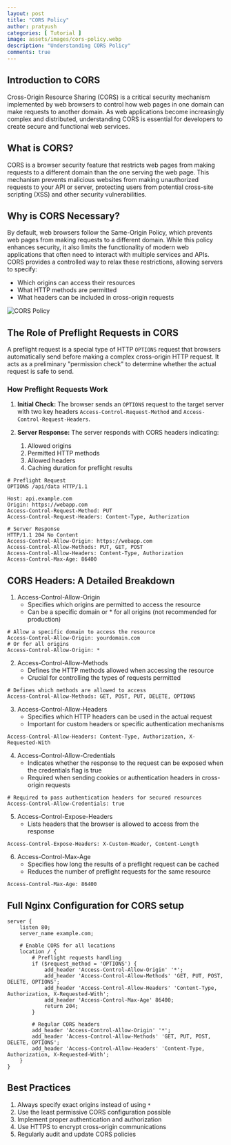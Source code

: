 ```yaml
---
layout: post
title: "CORS Policy"
author: pratyush
categories: [ Tutorial ]
image: assets/images/cors-policy.webp
description: "Understanding CORS Policy"
comments: true
---
```

## Introduction to CORS
Cross-Origin Resource Sharing (CORS) is a critical security mechanism implemented by web browsers to control how web pages in one domain can make requests to another domain. As web applications become increasingly complex and distributed, understanding CORS is essential for developers to create secure and functional web services.

## What is CORS?
CORS is a browser security feature that restricts web pages from making requests to a different domain than the one serving the web page. This mechanism prevents malicious websites from making unauthorized requests to your API or server, protecting users from potential cross-site scripting (XSS) and other security vulnerabilities.

## Why is CORS Necessary?
By default, web browsers follow the Same-Origin Policy, which prevents web pages from making requests to a different domain. While this policy enhances security, it also limits the functionality of modern web applications that often need to interact with multiple services and APIs.
CORS provides a controlled way to relax these restrictions, allowing servers to specify:

* Which origins can access their resources
* What HTTP methods are permitted
* What headers can be included in cross-origin requests

![CORS Policy](https://docs.aws.amazon.com/images/sdk-for-javascript/v2/developer-guide/images/cors-overview.png)

## The Role of Preflight Requests in CORS
A preflight request is a special type of HTTP `OPTIONS` request that browsers automatically send before making a complex cross-origin HTTP request. It acts as a preliminary "permission check" to determine whether the actual request is safe to send.
### How Preflight Requests Work
1. **Initial Check:** The browser sends an `OPTIONS` request to the target server with two key headers `Access-Control-Request-Method` and `Access-Control-Request-Headers`.

2. **Server Response:** The server responds with CORS headers indicating:
    1. Allowed origins
    2. Permitted HTTP methods
    3. Allowed headers
    4. Caching duration for preflight results

```
# Preflight Request
OPTIONS /api/data HTTP/1.1

Host: api.example.com
Origin: https://webapp.com
Access-Control-Request-Method: PUT
Access-Control-Request-Headers: Content-Type, Authorization

# Server Response
HTTP/1.1 204 No Content
Access-Control-Allow-Origin: https://webapp.com
Access-Control-Allow-Methods: PUT, GET, POST
Access-Control-Allow-Headers: Content-Type, Authorization
Access-Control-Max-Age: 86400
```

## CORS Headers: A Detailed Breakdown
1. Access-Control-Allow-Origin
    * Specifies which origins are permitted to access the resource
    * Can be a specific domain or * for all origins (not recommended for production)
```
# Allow a specific domain to access the resource
Access-Control-Allow-Origin: yourdomain.com
# Or for all origins
Access-Control-Allow-Origin: *
```

2. Access-Control-Allow-Methods
    * Defines the HTTP methods allowed when accessing the resource
    * Crucial for controlling the types of requests permitted
```
# Defines which methods are allowed to access
Access-Control-Allow-Methods: GET, POST, PUT, DELETE, OPTIONS
```

3. Access-Control-Allow-Headers
    * Specifies which HTTP headers can be used in the actual request
    * Important for custom headers or specific authentication mechanisms
```
Access-Control-Allow-Headers: Content-Type, Authorization, X-Requested-With
```

4. Access-Control-Allow-Credentials
    * Indicates whether the response to the request can be exposed when the credentials flag is true
    * Required when sending cookies or authentication headers in cross-origin requests
```
# Required to pass authentication headers for secured resources
Access-Control-Allow-Credentials: true
```

5. Access-Control-Expose-Headers
    * Lists headers that the browser is allowed to access from the response
```
Access-Control-Expose-Headers: X-Custom-Header, Content-Length
```

6. Access-Control-Max-Age
    * Specifies how long the results of a preflight request can be cached
    * Reduces the number of preflight requests for the same resource
```
Access-Control-Max-Age: 86400
```

## Full Nginx Configuration for CORS setup
```
server {
    listen 80;
    server_name example.com;

    # Enable CORS for all locations
    location / {
        # Preflight requests handling
        if ($request_method = 'OPTIONS') {
            add_header 'Access-Control-Allow-Origin' '*';
            add_header 'Access-Control-Allow-Methods' 'GET, PUT, POST, DELETE, OPTIONS';
            add_header 'Access-Control-Allow-Headers' 'Content-Type, Authorization, X-Requested-With';
            add_header 'Access-Control-Max-Age' 86400;
            return 204;
        }

        # Regular CORS headers
        add_header 'Access-Control-Allow-Origin' '*';
        add_header 'Access-Control-Allow-Methods' 'GET, PUT, POST, DELETE, OPTIONS';
        add_header 'Access-Control-Allow-Headers' 'Content-Type, Authorization, X-Requested-With';
    }
}
```

## Best Practices
1. Always specify exact origins instead of using `*`
2. Use the least permissive CORS configuration possible
3. Implement proper authentication and authorization
4. Use HTTPS to encrypt cross-origin communications
5. Regularly audit and update CORS policies